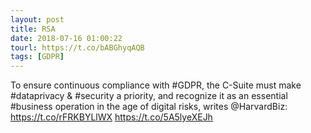 ```yaml
---
layout: post
title: RSA
date: 2018-07-16 01:00:22
tourl: https://t.co/bABGhyqAQB
tags: [GDPR]
---
```

To ensure continuous compliance with #GDPR, the C-Suite must make #dataprivacy &amp; #security a priority, and recognize it as an essential #business operation in the age of digital risks, writes @HarvardBiz: https://t.co/rFRKBYLlWX https://t.co/5A5lyeXEJh